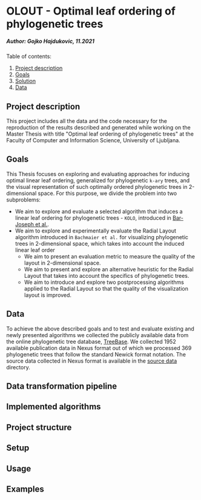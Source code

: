 # OLOUT - Optimal leaf ordering of phylogenetic trees
##### Author: Gojko Hajdukovic, 11.2021

Table of contents:
1. [Project description](#description)
2. [Goals](#goals)
3. [Solution](#solutions)
4. [Data](#data)


<a name="description"></a>
## Project description
This project includes all the data and the code necessary for the reproduction of the results described
and generated while working on the Master Thesis with title "Optimal leaf ordering of phylogenetic trees" at the Faculty of Computer and Information Science, University of Ljubljana.

<a name="goals"></a>
## Goals
This Thesis focuses on exploring and evaluating approaches for inducing optimal linear leaf ordering,
generalized for phylogenetic `k-ary` trees, and the visual representation of such optimally ordered phylogenetic trees in 2-dimensional space.
For this purpose, we divide the problem into two subproblems:
- We aim to explore and evaluate a selected algorithm that induces a linear leaf ordering for phylogenetic trees - `KOLO`, introduced in [Bar-Joseph et al.](https://academic.oup.com/bioinformatics/article/19/9/1070/284974?login=true).
- We aim to explore and experimentally evaluate the Radial Layout algorithm introduced in 
  `Bachmaier et al.` for visualizing phylogenetic trees in 2-dimensional space, which takes into account the induced linear leaf order
    - We aim to present an evaluation metric to measure the quality of the layout in 2-dimensional space.
    - We aim to present and explore an alternative heuristic for the Radial Layout that takes into account the specifics of phylogenetic trees.
    - We aim to introduce and explore two postprocessing algorithms applied to the Radial Layout so that the quality of the visualization layout is improved.

<a name="data"></a>
## Data
To achieve the above described goals and to test and evaluate existing and newly presented algorithms
we collected the publicly available data from the online phylogenetic tree database, [TreeBase](https://treebase.org/treebase-web/home.html).
We collected 1952 available publication data in Nexus format out of which we processed 369 phylogenetic
trees that follow the standard Newick format notation. The source data collected in Nexus format is available in the [source data](data/source_data) directory. 

## Data transformation pipeline

    
<a name="solutions"></a>
## Implemented algorithms 

## Project structure 

## Setup 

## Usage 

## Examples